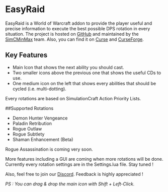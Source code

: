 # EasyRaid

EasyRaid is a World of Warcraft addon to provide the player useful and precise information to execute the best possible DPS rotation in every situation.
The project is hosted on [GitHub](https://github.com/SimCMinMax/EasyRaid) and maintained by the [SimCMinMax](https://github.com/orgs/SimCMinMax/people) team.
Also, you can find it on [Curse](https://mods.curse.com/addons/wow/easyraid) and [CurseForge](https://wow.curseforge.com/projects/easyraid).

## Key Features
- Main Icon that shows the next ability you should cast.
- Two smaller icons above the previous one that shows the useful CDs to use.
- One medium icon on the left that shows every abilities that should be cycled (i.e. multi-dotting).

Every rotations are based on SimulationCraft Action Priority Lists.


##Supported Rotations
- Demon Hunter Vengeance
- Paladin Retribution
- Rogue Outlaw
- Rogue Subtlety
- Shaman Enhancement (Beta)

Rogue Assassination is coming very soon.


More features including a GUI are coming when more rotations will be done. Currently every rotation settings are in the Settings.lua file.
Stay tuned !

Also, feel free to join our [Discord](https://discord.gg/tFR2uvK). Feedback is highly appreciated !

_PS : You can drag & drop the main icon with Shift + Left-Click._